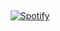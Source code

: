 &nbsp;<div align="center">
  [![Spotify](https://novatorem-neon-six.vercel.app/api/spotify?background_color=0d1117&border_color=bbbbbb)](https://open.spotify.com/user/31it45u2gvhmwrqfxhielypfgo4y)
</div>
